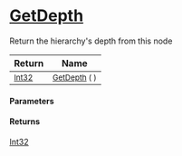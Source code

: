 # [GetDepth](./HierarchyElement-100664122.md)

Return the hierarchy's depth from this node

| Return | Name | 
| --- | --- | 
| <sub>[Int32](https://docs.microsoft.com/en-us/dotnet/api/System.Int32)</sub>| <sub>[GetDepth](./HierarchyElement-100664122.md) (  )</sub>| <br>


#### Parameters

#### Returns
[Int32](https://docs.microsoft.com/en-us/dotnet/api/System.Int32)
